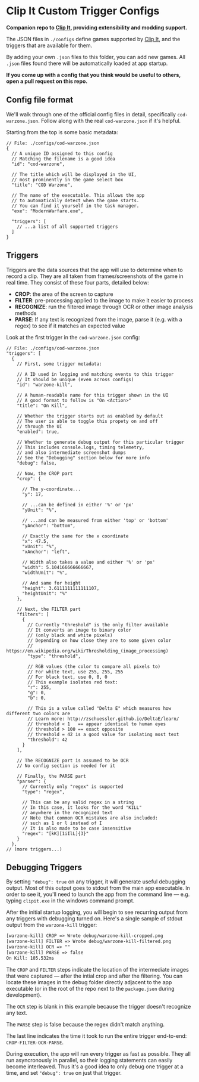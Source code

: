 # Clip It Custom Trigger Configs

**Companion repo to [Clip It](https://hypetrigger.io/clipit), providing extensibility and modding support.**

The JSON files in `./configs` define games supported by [Clip It](https://hypetrigger.io/clipit), and the triggers that are available for them.

By adding your own `.json` files to this folder, you can add new games. All `.json` files found there will be automatically loaded at app startup.

**If you come up with a config that you think would be useful to others, open a pull request on this repo.**

## Config file format

We'll walk through one of the official config files in detail, specifically `cod-warzone.json`. Follow along with the real `cod-warzone.json` if it's helpful.

Starting from the top is some basic metadata:

```jsonc
// File: ./configs/cod-warzone.json
{
  // A unique ID assigned to this config
  // Matching the filename is a good idea
  "id": "cod-warzone",

  // The title which will be displayed in the UI,
  // most prominently in the game select box
  "title": "COD Warzone",

  // The name of the executable. This allows the app
  // to automatically detect when the game starts.
  // You can find it yourself in the task manager.
  "exe": "ModernWarfare.exe",

  "triggers": [
    // ...a list of all supported triggers
  ]
}
```

## Triggers

Triggers are the data sources that the app will use to determine when to record a clip. They are all taken from frames/screenshots of the game in real time. They consist of these four parts, detailed below:

- **CROP**: the area of the screen to capture
- **FILTER**: pre-processing applied to the image to make it easier to process
- **RECOGNIZE**: run the filtered image through OCR or other image analysis methods
- **PARSE**: If any text is recognized from the image, parse it (e.g. with a regex) to see if it matches an expected value

Look at the first trigger in the `cod-warzone.json` config:

```jsonc
// File: ./configs/cod-warzone.json
"triggers": [
  {
    // First, some trigger metadata:

    // A ID used in logging and matching events to this trigger
    // It should be unique (even across configs)
    "id": "warzone-kill",

    // A human-readable name for this trigger shown in the UI
    // A good format to follow is "On <Action>"
    "title": "On Kill",

    // Whether the trigger starts out as enabled by default
    // The user is able to toggle this propety on and off
    // through the UI
    "enabled": true,

    // Whether to generate debug output for this particular trigger
    // This includes console.logs, timing telemetry,
    // and also intermediate screenshot dumps
    // See the "Debugging" section below for more info
    "debug": false,

    // Now, the CROP part
    "crop": {
      
      // The y-coordinate...
      "y": 17,

      // ...can be defined in either '%' or 'px'
      "yUnit": "%", 

      // ...and can be measured from either 'top' or 'bottom'
      "yAnchor": "bottom", 

      // Exactly the same for the x coordinate
      "x": 47.5,
      "xUnit": "%",
      "xAnchor": "left",

      // Width also takes a value and either '%' or 'px'
      "width": 5.104166666666667,
      "widthUnit": "%",

      // And same for height
      "height": 3.6111111111111107,
      "heightUnit": "%"
    },

    // Next, the FILTER part
    "filters": [
      {
        // Currently "threshold" is the only filter available
        // It converts an image to binary color
        // (only black and white pixels)
        // Depending on how close they are to some given color
        // https://en.wikipedia.org/wiki/Thresholding_(image_processing)
        "type": "threshold",

        // RGB values (the color to compare all pixels to)
        // For white text, use 255, 255, 255
        // For black text, use 0, 0, 0
        // This example isolates red text:
        "r": 255,
        "g": 0,
        "b": 0,

        // This is a value called "Delta E" which measures how different two colors are
        // Learn more: http://zschuessler.github.io/DeltaE/learn/
        // threshold < 1   == appear identical to human eyes
        // threshold > 100 == exact opposite
        // threshold = 42 is a good value for isolating most text
        "threshold": 42
      }
    ],

    // The RECOGNIZE part is assumed to be OCR
    // No config section is needed for it

    // Finally, the PARSE part
    "parser": {
      // Currently only "regex" is supported
      "type": "regex",

      // This can be any valid regex in a string
      // In this case, it looks for the word "KILL"
      // anywhere in the recognized text
      // Note that common OCR mistakes are also included:
      // such as 1 or l instead of I
      // It is also made to be case insensitive
      "regex": "[kK][1iIlL]{3}"
    }
  },
// (more triggers...) 
```

## Debugging Triggers

By setting `"debug": true` on any trigger, it will generate useful debugging output. Most of this output goes to stdout from the main app executable. In order to see it, you'll need to launch the app from the command line — e.g. typing `clipit.exe` in the windows command prompt.

After the initial startup logging, you will begin to see recurring output from any triggers with debugging turned on. Here's a single sample of stdout output from the `warzone-kill` trigger:

```txt
[warzone-kill] CROP => Wrote debug/warzone-kill-cropped.png
[warzone-kill] FILTER => Wrote debug/warzone-kill-filtered.png
[warzone-kill] OCR => ""
[warzone-kill] PARSE => false
On Kill: 105.532ms
```

The `CROP` and `FILTER` steps indicate the location of the intermediate images that were captured — after the intial crop and after the filtering. You can locate these images in the debug folder directly adjacent to the app executable (or in the root of the repo next to the `package.json` during development).

The `OCR` step is blank in this example because the trigger doesn't recognize any text.

The `PARSE` step is false because the regex didn't match anything.

The last line indicates the time it took to run the entire trigger end-to-end: `CROP-FILTER-OCR-PARSE`. 

During execution, the app will run every trigger as fast as possible. They all run asyncronously in parallel, so their logging statements can easily become interleaved. Thus it's a good idea to only debug one trigger at a time, and set `"debug": true` on just that trigger.